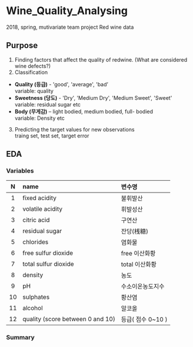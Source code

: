 # Wine_Quality_Analysing
2018, spring, mutivariate team project
Red wine data 

## Purpose
1. Finding factors that affect the quality of redwine.
(What are considered wine defects?)
2. Classification
- **Quality (등급)** - 'good', 'average', 'bad’
<br>variable: quality
- **Sweetness (당도)** - 'Dry', 'Medium Dry', 'Medium Sweet', 'Sweet'
<br>variable: residual sugar etc
- **Body (무게감)** – light bodied, medium bodied, full- bodied
<br>variable: Density etc
3. Predicting the target values for new observations
<br>traing set, test set, target error

## EDA
### Variables
|N| name | 변수명|
|:---:|:---------|:--------|
|1|	fixed acidity|	불휘발산|
|2|	volatile acidity|	휘발성산|
|3|	citric acid|	구연산|
|4|	residual sugar|	잔당(桟糖)|
|5|	chlorides|	염화물|
|6|	free sulfur dioxide|	free 이산화황|
|7|	total sulfur dioxide|	total 이산화황|
|8|	density|	농도|
|9|	pH|	수소이온농도지수|
|10|	sulphates|	황산염|
|11|	alcohol|	알코올|
|12|	quality (score between 0 and 10)|	등급( 점수 0~10 )|


### Summary
~~~

~~~
